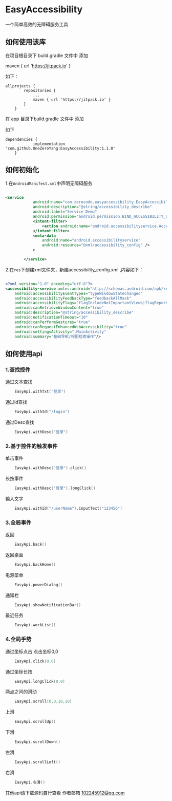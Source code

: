 # EasyAccessibility

一个简单高效的无障碍服务工具

## 如何使用该库 

在项目根目录下  build.gradle 文件中 添加

maven { url 'https://jitpack.io' }
 
如下：
````
allprojects {
		repositories {
			...
			maven { url 'https://jitpack.io' }
		}
	}
````

在 app 目录下build.gradle 文件中 添加

如下
````
dependencies {
	        implementation 'com.github.OneZeroYang:EasyAccessibility:1.1.0'
	}
````

## 如何初始化

1.在`AndroidManifest.xml`中声明无障碍服务


````xml

<service
            android:name="com.zerocode.easyaccessibility.EasyAccessibilityService"
            android:description="@string/accessibility_describe"
            android:label="Service Demo"
            android:permission="android.permission.BIND_ACCESSIBILITY_SERVICE">
            <intent-filter>
                <action android:name="android.accessibilityservice.AccessibilityService" />
            </intent-filter>
            <meta-data
                android:name="android.accessibilityservice"
                android:resource="@xml/accessibility_config" />
            >

        </service>

````


2.在`res`下创建xml文件夹，新建accessibility_config.xml ,内容如下：

````xml

<?xml version="1.0" encoding="utf-8"?>
<accessibility-service xmlns:android="http://schemas.android.com/apk/res/android"
    android:accessibilityEventTypes="typeWindowStateChanged"
    android:accessibilityFeedbackType="feedbackAllMask"
    android:accessibilityFlags="flagIncludeNotImportantViews|flagReportViewIds|flagRetrieveInteractiveWindows|flagRequestEnhancedWebAccessibility"
    android:canRetrieveWindowContent="true"
    android:description="@string/accessibility_describe"
    android:notificationTimeout="10"
    android:canPerformGestures="true"
    android:canRequestEnhancedWebAccessibility="true"
    android:settingsActivity=".MainActivity"
    android:summary="基础导航/视图检索操作"/>

````

## 如何使用api

### 1.查找控件

通过文本查找
````kotlin
    EasyApi.withTxt("登录")
````

通过id查找
````kotlin
    EasyApi.withId("/login")
````

通过Desc查找
````kotlin
    EasyApi.withDesc("登录")
````

    
### 2.基于控件的触发事件

单击事件

````kotlin
    EasyApi.withDesc("登录").click()
````            

长按事件
````kotlin
    EasyApi.withDesc("登录").longClick()
````        
    
输入文字
````kotlin
    EasyApi.withId("/userName").inputText("123456")
````   

### 3.全局事件

返回
````kotlin
    EasyApi.back()
````

返回桌面
````kotlin
    EasyApi.backHome()
````


电源菜单
````kotlin
    EasyApi.powerDialog()
````


通知栏
````kotlin
    EasyApi.showNotificationBar()
````


最近任务
````kotlin
    EasyApi.workList()
````

### 4.全局手势


通过坐标点击 点击坐标0,0
````kotlin
    EasyApi.click(0,0)
````

通过坐标长按
````kotlin
    EasyApi.longClick(0,0)
````

两点之间的滑动
````kotlin
    EasyApi.scroll(0,0,10,10)
````

上滑
````kotlin
    EasyApi.scrollUp()
````

下滑
````kotlin
    EasyApi.scrollDown()
````

左滑
````kotlin
    EasyApi.scrollLeft()
````

右滑
````kotlin
    EasyApi.右滑()
````


其他api请下载源码自行查看
作者邮箱 102245912@qq.com 
